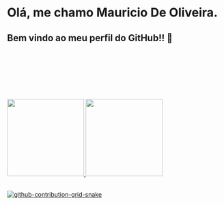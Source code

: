# Olá, me chamo Mauricio De Oliveira. 
## Bem vindo ao meu perfil do GitHub!! 👋
<br>

<br> <br><br><br>


          
<div>
<a href="https://github.com/OliverM1981">
<img height="180em" src="https://github-readme-stats.vercel.app/api/top-langs/?username=mauricioliveir&layout=compact&langs_count=7&theme=dracula"/>
<img height="180em" src="https://github-readme-stats.vercel.app/api?username=mauricioliveir&show_icons=true&theme=dracula&include_all_commits=true&count_private=true"/>
</div><br>
 
 
 ![github-contribution-grid-snake](https://user-images.githubusercontent.com/29084827/164712340-6b03015f-a428-4731-b1b9-a5605de203b2.svg)

        
 
<!--
**OliverM1981/OliverM1981** is a ✨ _special_ ✨ repository because its `README.md` (this file) appears on your GitHub profile.

Here are some ideas to get you started:

- 🔭 I’m currently working on ...
- 🌱 I’m currently learning ...
- 👯 I’m looking to collaborate on ...
- 🤔 I’m looking for help with ...
- 💬 Ask me about ...
- 📫 How to reach me: ...
- 😄 Pronouns: ...
- ⚡ Fun fact: ...
-->
